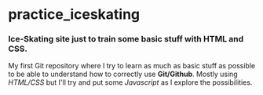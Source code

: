 # practice_iceskating

### Ice-Skating site just to train some basic stuff with HTML and CSS.

My first Git repository where I try to learn as much as basic stuff as possible to be able to understand how to correctly use **Git/Github**.
Mostly using *HTML/CSS* but I'll try and put some *Javascript* as I explore the possibilities.

